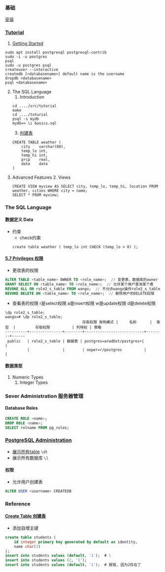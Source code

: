 ### 基础
[安装](https://www.digitalocean.com/community/tutorials/how-to-install-and-use-postgresql-on-ubuntu-16-04)  

### [Tutorial](https://www.postgresql.org/docs/current/tutorial.html)
1. [Getting Started](https://www.postgresql.org/docs/current/tutorial-start.html)
```shell
sudo apt install postgresql postgresql-contrib
sudo -i -u postgres
psql
sudo -u postgres psql
createuser --interactive
createdb [<databasename>] default name is the username
dropdb <databasename>
psql <databasename>
```

2. The SQL Language
    1. Introduction
    ```
    cd ..../src/tutorial
    make
    cd ..../toturial
    psql -s mydb
    mydb=> \i basics.sql
    ```
    3. [创建表](https://www.postgresql.org/docs/current/tutorial-table.html)
    ```
    CREATE TABLE weather (
        city    varchar(80),
        temp_lo int,
        temp_hi int,
        prcp    real,
        date    date
    )
    ```
3. Advanced Features
    2. Views
    ```
    CREATE VIEW myview AS SELECT city, temp_lo, temp_hi, location FROM weather, cities WHERE city = name;
    SELECT * FROM myview;
    ```

### The SQL Language
#### 数据定义 Data 
* 约束
    * check约束
    ```
    create table weather ( temp_lo int CHECK (temp_lo > 0) );
    ```

#### [5.7 Privileges 权限](https://www.postgresql.org/docs/current/ddl-priv.html)
* 更改表的权限
```sql
ALTER TABLE <table_name> OWNER TO <role_name>;  // 变更表，数据库的owner
GRANT SELECT ON <table_name> TO <role_name>;  // 允许某个用户查询某个表
REVOKE ALL ON role2_s_table FROM wangx;  // 不允许wangx操作role2_s_table
REVOKE DELETE ON <table_name> TO <role_name>;  // 删除用户的DELETE权限
```
* 查看表的权限
r是select权限
a是insert权限
w是update权限
d是delete权限
```
\dp role2_s_table;
wangx=# \dp role2_s_table;
                                   存取权限 架构模式 |     名称      |  类型  |         存取权限          | 列特权 | 策略
----------+---------------+--------+---------------------------+--------+------
 public   | role2_s_table | 数据表 | postgres=arwdDxt/postgres+|        |
          |               |        | noper=r/postgres          |        |
```

#### 数据类型
1. Numeric Types
    1. Integer Types

### Sever Administration 服务器管理

#### Database Roles

```sql
CREATE ROLE <name>;
DROP ROLE <name>;
SELECT rolname FROM pg_roles;
```

### [PostgreSQL Administration](https://www.postgresqltutorial.com/postgresql-administration/)
* [展示所有table](https://www.postgresqltutorial.com/postgresql-show-tables/)  `\dt`
* 展示所有数据库 `\l`

#### 权限
* 允许用户创建表
```sql
ALTER USER <username> CREATEDB
```

### Reference
#### [Create Table 创建表](https://www.postgresql.org/docs/current/sql-createtable.html)
* 添加自增主键
```sql
create table students (
    id integer primary key generated by default as identity,
    name char(3)
);
insert into students values (default, '1');  # 1
insert into students values (2, '1');
insert into students values (default, '1');  # 报错, 因为2存在了
```
